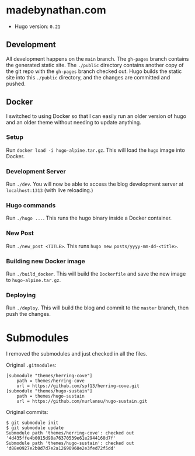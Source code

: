 # madebynathan.com

* Hugo version: `0.21`

## Development

All development happens on the `main` branch. The `gh-pages` branch contains the generated static site. The `./public` directory contains another copy of the git repo with the `gh-pages` branch checked out. Hugo builds the static site into this `./public` directory, and the changes are committed and pushed.

## Docker

I switched to using Docker so that I can easily run an older version of hugo and an older theme without needing to update anything.

### Setup

Run `docker load -i hugo-alpine.tar.gz`. This will load the `hugo` image into Docker.

### Development Server

Run `./dev`. You will now be able to access the blog development server at `localhost:1313` (with live reloading.)

### Hugo commands

Run `./hugo ...`. This runs the hugo binary inside a Docker container.

### New Post

Run `./new_post <TITLE>`. This runs `hugo new posts/yyyy-mm-dd-<title>`.

### Building new Docker image

Run `./build_docker`. This will build the `Dockerfile` and save the new image to `hugo-alpine.tar.gz`.

### Deploying

Run `./deploy`. This will build the blog and commit to the `master` branch, then push the changes.

# Submodules

I removed the submodules and just checked in all the files.

Original `.gitmodules`:

```
[submodule "themes/herring-cove"]
	path = themes/herring-cove
	url = https://github.com/spf13/herring-cove.git
[submodule "themes/hugo-sustain"]
	path = themes/hugo-sustain
	url = https://github.com/nurlansu/hugo-sustain.git
```

Original commits:

```
$ git submodule init
$ git submodule update
Submodule path 'themes/herring-cove': checked out '4d435ffe4b0015d98a76370539e61e2944160d7f'
Submodule path 'themes/hugo-sustain': checked out 'd88e0927e2b0d7d7e2a12690960e2e3fed72f5dd'
```
